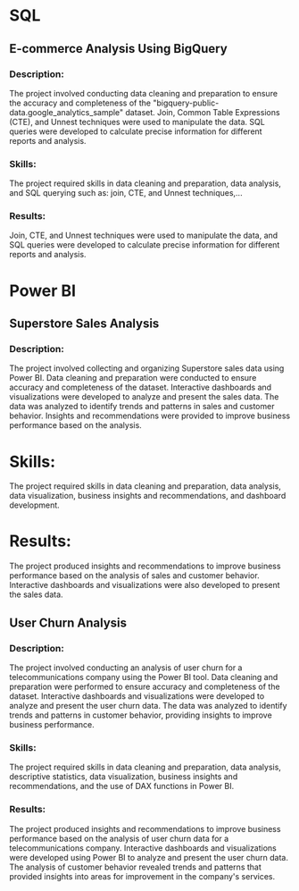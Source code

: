 # SQL
## E-commerce Analysis Using BigQuery
### Description:
The project involved conducting data cleaning and preparation to ensure the accuracy and completeness of the "bigquery-public-data.google_analytics_sample" dataset. Join, Common Table Expressions (CTE), and Unnest techniques were used to manipulate the data. SQL queries were developed to calculate precise information for different reports and analysis. 

### Skills:
The project required skills in data cleaning and preparation, data analysis, and SQL querying such as: join, CTE, and Unnest techniques,...

### Results:
Join, CTE, and Unnest techniques were used to manipulate the data, and SQL queries were developed to calculate precise information for different reports and analysis.

# Power BI
## Superstore Sales Analysis 
### Description:
The project involved collecting and organizing Superstore sales data using Power BI. Data cleaning and preparation were conducted to ensure accuracy and completeness of the dataset. Interactive dashboards and visualizations were developed to analyze and present the sales data. The data was analyzed to identify trends and patterns in sales and customer behavior. Insights and recommendations were provided to improve business performance based on the analysis.

# Skills:
The project required skills in data cleaning and preparation, data analysis, data visualization, business insights and recommendations, and dashboard development.

# Results:
The project produced insights and recommendations to improve business performance based on the analysis of sales and customer behavior. Interactive dashboards and visualizations were also developed to present the sales data.
## User Churn Analysis 
### Description:
The project involved conducting an analysis of user churn for a telecommunications company using the Power BI tool. Data cleaning and preparation were performed to ensure accuracy and completeness of the dataset. Interactive dashboards and visualizations were developed to analyze and present the user churn data. The data was analyzed to identify trends and patterns in customer behavior, providing insights to improve business performance.

### Skills:
The project required skills in data cleaning and preparation, data analysis, descriptive statistics, data visualization, business insights and recommendations, and the use of DAX functions in Power BI.

### Results:
The project produced insights and recommendations to improve business performance based on the analysis of user churn data for a telecommunications company. Interactive dashboards and visualizations were developed using Power BI to analyze and present the user churn data. The analysis of customer behavior revealed trends and patterns that provided insights into areas for improvement in the company's services.
